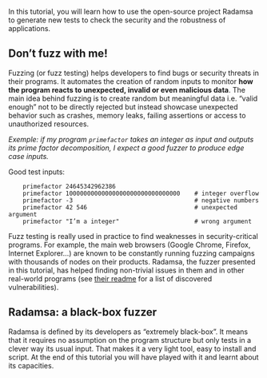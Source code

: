 In this tutorial, you will learn how to use the open-source project Radamsa to generate new tests to check the security and the robustness of applications.

## Don’t fuzz with me!
Fuzzing (or fuzz testing) helps developers to find bugs or security threats in their programs. It automates the creation of random inputs to monitor **how the program reacts to unexpected, invalid or even malicious data**. The main idea behind fuzzing is to create random but meaningful data i.e. “valid enough” not to be directly rejected but instead showcase unexpected behavior such as crashes, memory leaks, failing assertions or access to unauthorized resources. 

*Exemple: if my program `primefactor` takes an integer as input and outputs its prime factor decomposition, I expect a good fuzzer to produce edge case inputs.*

Good test inputs:

```
    primefactor 24645342962386
    primefactor 10000000000000000000000000000000    # integer overflow
    primefactor -3                                  # negative numbers
    primefactor 42 546                              # unexpected argument
    primefactor "I’m a integer"                     # wrong argument
``` 

Fuzz testing is really used in practice to find weaknesses in security-critical programs. For example, the main web browsers (Google Chrome, Firefox, Internet Explorer…) are known to be constantly running fuzzing campaigns with thousands of nodes on their products. Radamsa, the fuzzer presented in this tutorial, has helped finding non-trivial issues in them and in other real-world programs (see [their readme](https://gitlab.com/akihe/radamsa#some-known-results) for a list of discovered vulnerabilities).

## Radamsa: a black-box fuzzer
Radamsa is defined by its developers as “extremely black-box”. It means that it requires no assumption on the program structure but only tests in a clever way its usual input. That makes it a very light tool, easy to install and script. At the end of this tutorial you will have played with it and learnt about its capacities.
